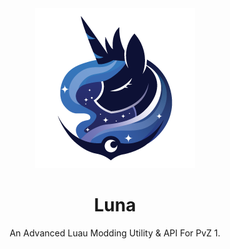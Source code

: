 <div align="center">
  <img src="/assets/Logos/256.png" title="Luna Logo" alt="Luna Logo"> <br>
  <h1>Luna</h1>
  An Advanced Luau Modding Utility & API For PvZ 1.
</div>
